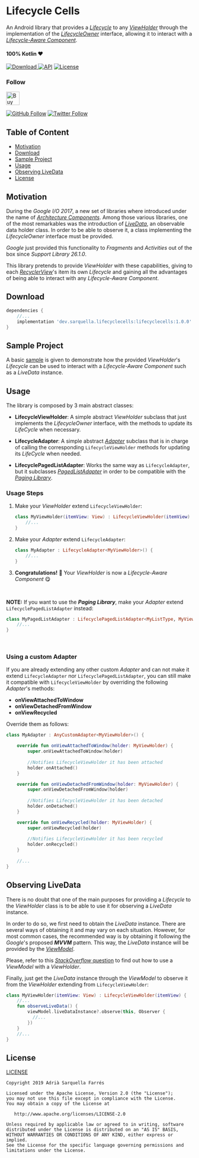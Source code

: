 Lifecycle Cells
===============

An Android library that provides a *[Lifecycle](https://developer.android.com/reference/android/arch/lifecycle/Lifecycle)* to any *[ViewHolder](https://developer.android.com/reference/android/support/v7/widget/RecyclerView.ViewHolder)* through the implementation of the *[LifecycleOwner](https://developer.android.com/reference/android/arch/lifecycle/LifecycleOwner)* interface, allowing it to interact with a *[Lifecycle-Aware Component](https://developer.android.com/topic/libraries/architecture/lifecycle#implementing-lco)*.

#### 100% Kotlin ❤️
[![Download](https://api.bintray.com/packages/sarquella/LifecycleCells/dev.sarquella.lifecyclecells/images/download.svg) ](https://bintray.com/sarquella/LifecycleCells/dev.sarquella.lifecyclecells/_latestVersion) [![API](https://img.shields.io/badge/API-15%2B-brightgreen.svg?style=flat)](https://android-arsenal.com/api?level=15) [![License](https://img.shields.io/badge/license-Apache%202.0-lightgrey.svg)](https://opensource.org/licenses/Apache-2.0)

### Follow
<a href='https://ko-fi.com/S6S8RENM' target='_blank'><img height='36' style='border:0px;height:36px;' src='https://az743702.vo.msecnd.net/cdn/kofi1.png?v=2' border='0' alt='Buy Me a Coffee at ko-fi.com' /></a>

[![GitHub Follow](https://img.shields.io/github/followers/Sarquella.svg?label=Follow&style=social)](https://github.com/Sarquella) [![Twitter Follow](https://img.shields.io/twitter/follow/AdriSarquella.svg?label=Follow&style=social)](https://twitter.com/AdriSarquella)

## Table of Content
* [Motivation](#motivation)
* [Download](#download)
* [Sample Project](#sample-project)
* [Usage](#usage)
* [Observing LiveData](#observing-livedata)
* [License](#license)

## Motivation
During the *Google I/O 2017*, a new set of libraries where introduced under the name of *[Architecture Components](https://developer.android.com/topic/libraries/architecture/)*.
Among those various libraries, one of the most remarkables was the introduction of *[LiveData](https://developer.android.com/reference/android/arch/lifecycle/LiveData)*, an observable data holder class.
In order to be able to observe it, a class implementing the *LifecycleOwner* interface must be provided.

*Google* just provided this functionality to *Fragments* and *Activities* out of the box since *Support Library 26.1.0*.

This library pretends to provide *ViewHolder* with these capabilities, giving to each *[RecyclerView](https://developer.android.com/reference/android/support/v7/widget/RecyclerView)*'s item its own *Lifecycle* and gaining all the advantages of being able to interact with any *Lifecycle-Aware Component*.

## Download
```groovy
dependencies {
    //...
    implementation 'dev.sarquella.lifecyclecells:lifecyclecells:1.0.0'
}
```

## Sample Project
A basic [sample](https://github.com/Sarquella/LifecycleCells/tree/master/app/src/main/java/dev/sarquella/lifecyclecells/sample) is given to demonstrate how the provided *ViewHolder*'s *Lifecycle* can be used to interact with a *Lifecycle-Aware Component* such as a *LiveData* instance.

## Usage
The library is composed by 3 main abstract classes:

* **LifecycleViewHolder**: A simple abstract *ViewHolder* subclass that just implements the *LifecycleOwner* interface, with the methods to update its *LifeCycle* when necessary.

* **LifecycleAdapter**: A simple abstract *[Adapter](https://developer.android.com/reference/android/support/v7/widget/RecyclerView.Adapter)* subclass that is in charge of calling the corresponding `LifecycleViewHolder` methods for updating its *LifeCycle* when needed.

* **LifecyclePagedListAdapter**: Works the same way as `LifecycleAdapter`, but it subclasses *[PagedListAdapter](https://developer.android.com/reference/android/arch/paging/PagedListAdapter)* in order to be compatible with the *[Paging Library](https://developer.android.com/topic/libraries/architecture/paging/)*.

### Usage Steps
1. Make your *ViewHolder* extend `LifecycleViewHolder`:
  
	```kotlin
	class MyViewHolder(itemView: View) : LifecycleViewHolder(itemView) {
		//...
	} 
	```

2. Make your *Adapter* extend `LifecycleAdapter`:

	```kotlin
	class MyAdapter : LifecycleAdapter<MyViewHolder>() {
		//...
	}
	```

3. **Congratulations!** 🙌 Your *ViewHolder* is now a *Lifecycle-Aware Component* 😋

<br>

**NOTE:** If you want to use the **_Paging Library_**, make your *Adapter* extend `LifecyclePagedListAdapter` instead:

```kotlin
class MyPagedListAdapter : LifecyclePagedListAdapter<MyListType, MyViewHolder>() {
	//...
}
```
<br>

### Using a custom Adapter
If you are already extending any other custom *Adapter* and can not make it extend `LifecycleAdapter` nor `LifecyclePagedListAdapter`, you can still make it compatible with `LifecycleViewHolder` by overriding the following *Adapter*'s methods:

* **onViewAttachedToWindow**
* **onViewDetachedFromWindow**
* **onViewRecycled**

Override them as follows:

```kotlin
class MyAdapter : AnyCustomAdapter<MyViewHolder>() {

	override fun onViewAttachedToWindow(holder: MyViewHolder) {
		super.onViewAttachedToWindow(holder)
        
		//Notifies LifecycleViewHolder it has been attached
		holder.onAttached() 
	}

	override fun onViewDetachedFromWindow(holder: MyViewHolder) {
		super.onViewDetachedFromWindow(holder)
        
		//Notifies LifecycleViewHolder it has been detached
		holder.onDetached()
	}

	override fun onViewRecycled(holder: MyViewHolder) {
		super.onViewRecycled(holder)
        
		//Notifies LifecycleViewHolder it has been recycled
		holder.onRecycled()
	}
    
	//...
}
```

## Observing LiveData
There is no doubt that one of the main purposes for providing a *Lifecycle* to the *ViewHolder* class is to be able to use it for observing a *LiveData* instance.

In order to do so, we first need to obtain the *LiveData* instance.
There are several ways of obtaining it and may vary on each situation. However, for most common cases, the recommended way is by obtaining it following the *Google*'s proposed **_MVVM_** pattern. This way, the *LiveData* instance will be provided by the *[ViewModel](https://developer.android.com/topic/libraries/architecture/viewmodel)*.

Please, refer to this [*StackOverflow* question](https://stackoverflow.com/questions/47453261/android-architecture-components-using-viewmodel-for-recyclerview-items) to find out how to use a *ViewModel* with a *ViewHolder*.

Finally, just get the *LiveData* instance through the *ViewModel* to observe it from the *ViewHolder* extending from `LifecycleViewHolder`:

```kotlin
class MyViewHolder(itemView: View) : LifecycleViewHolder(itemView) {
	//...
	fun observeLiveData() {
	    viewModel.liveDataInstance?.observe(this, Observer {
	      //...
	    })
	}
	//...
} 
```

## License
[LICENSE](https://github.com/Sarquella/LifecycleCells/blob/master/LICENSE)

```
Copyright 2019 Adrià Sarquella Farrés

Licensed under the Apache License, Version 2.0 (the "License");
you may not use this file except in compliance with the License.
You may obtain a copy of the License at

   http://www.apache.org/licenses/LICENSE-2.0

Unless required by applicable law or agreed to in writing, software
distributed under the License is distributed on an "AS IS" BASIS,
WITHOUT WARRANTIES OR CONDITIONS OF ANY KIND, either express or implied.
See the License for the specific language governing permissions and
limitations under the License.
```